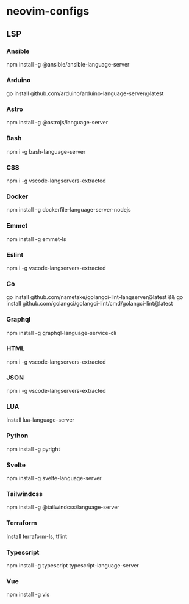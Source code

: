 # neovim-configs

## LSP

### Ansible
npm install -g @ansible/ansible-language-server

### Arduino
go install github.com/arduino/arduino-language-server@latest

### Astro
npm install -g @astrojs/language-server

### Bash
npm i -g bash-language-server

### CSS
npm i -g vscode-langservers-extracted

### Docker
npm install -g dockerfile-language-server-nodejs

### Emmet
npm install -g emmet-ls

### Eslint
npm i -g vscode-langservers-extracted

### Go
go install github.com/nametake/golangci-lint-langserver@latest
&& go install github.com/golangci/golangci-lint/cmd/golangci-lint@latest

### Graphql
npm install -g graphql-language-service-cli

### HTML
npm i -g vscode-langservers-extracted

### JSON
npm i -g vscode-langservers-extracted

### LUA
Install lua-language-server

### Python
npm install -g pyright

### Svelte
npm install -g svelte-language-server

### Tailwindcss
npm install -g @tailwindcss/language-server

### Terraform
Install terraform-ls, tflint

### Typescript
npm install -g typescript typescript-language-server

### Vue
npm install -g vls

